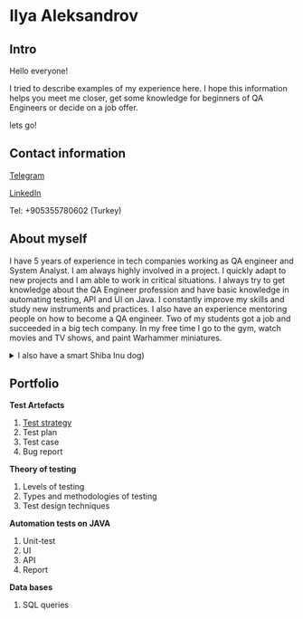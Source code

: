 # Ilya Aleksandrov

## Intro

Hello everyone!

I tried to describe examples of my experience here. I hope this information helps you meet me closer, get some knowledge for beginners of QA Engineers or decide on a job offer.

lets go!


## Contact information

[Telegram](https://t.me/JubeiKibagamy)

[LinkedIn](https://www.linkedin.com/in/imaqa/)

Tel: +905355780602 (Turkey)

## About myself

I have 5 years of experience in tech companies working as QA engineer and System Analyst. I am always highly involved in a project. I quickly adapt to new projects and I am able to work in critical situations. I always try to get knowledge about the QA Engineer profession and have basic knowledge in automating testing, API and UI on Java. I constantly improve my skills and study new instruments and practices. I also have an experience mentoring people on how to become a QA engineer. Two of my students got a job and succeeded in a big tech company. In my free time I go to the gym, watch movies and TV shows, and paint Warhammer miniatures.

<details><summary>I also have a smart Shiba Inu dog)</summary>
<image src="/image/photoMyDog.jpg" alt="Smart Shiba-Inu dog"></image>
</details>

## Portfolio

**Test Artefacts**

1. [Test strategy](https://github.com/Akaiinuu/mainPage/blob/main/testArtefacts/testStrategy/README.md)
2. Test plan
3. Test case
4. Bug report

**Theory of testing**

1. Levels of testing
2. Types and methodologies of testing
3. Test design techniques

**Automation tests on JAVA**

1. Unit-test
2. UI
3. API
4. Report

**Data bases**

1. SQL queries